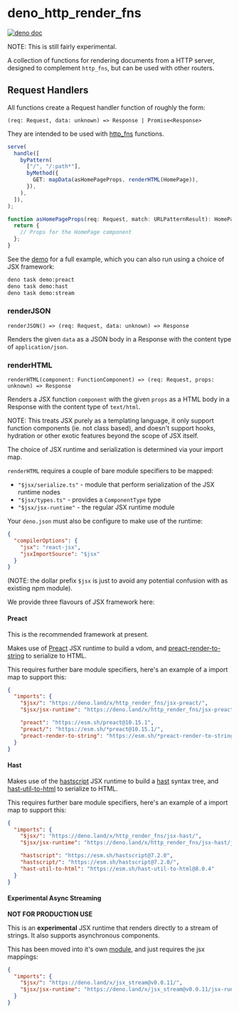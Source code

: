# deno_http_render_fns

[![deno doc](https://doc.deno.land/badge.svg)](https://doc.deno.land/https://deno.land/x/http_render_fns/mod.ts)

NOTE: This is still fairly experimental.

A collection of functions for rendering documents from a HTTP server, designed
to complement `http_fns`, but can be used with other routers.

## Request Handlers

All functions create a Request handler function of roughly the form:

`(req: Request, data: unknown) => Response | Promise<Response>`

They are intended to be used with [http_fns](https://deno.land/x/http_fns)
functions.

```ts
serve(
  handle([
    byPattern(
      ["/", "/:path*"],
      byMethod({
        GET: mapData(asHomePageProps, renderHTML(HomePage)),
      }),
    ),
  ]),
);

function asHomePageProps(req: Request, match: URLPatternResult): HomePageProps {
  return {
    // Props for the HomePage component
  };
}
```

See the [demo](./demo/serve.tsx) for a full example, which you can also run
using a choice of JSX framework:

```sh
deno task demo:preact
deno task demo:hast
deno task demo:stream
```

### renderJSON

`renderJSON() => (req: Request, data: unknown) => Response`

Renders the given `data` as a JSON body in a Response with the content type of
`application/json`.

### renderHTML

`renderHTML(component: FunctionComponent) => (req: Request, props: unknown) => Response`

Renders a JSX function `component` with the given `props` as a HTML body in a
Response with the content type of `text/html`.

NOTE: This treats JSX purely as a templating language, it only support function
components (ie. not class based), and doesn't support hooks, hydration or other
exotic features beyond the scope of JSX itself.

The choice of JSX runtime and serialization is determined via your import map.

`renderHTML` requires a couple of bare module specifiers to be mapped:

- `"$jsx/serialize.ts"` - module that perform serialization of the JSX runtime
  nodes
- `"$jsx/types.ts"` - provides a `ComponentType` type
- `"$jsx/jsx-runtime"` - the regular JSX runtime module

Your `deno.json` must also be configure to make use of the runtime:

```json
{
  "compilerOptions": {
    "jsx": "react-jsx",
    "jsxImportSource": "$jsx"
  }
}
```

(NOTE: the dollar prefix `$jsx` is just to avoid any potential confusion with as
existing npm module).

We provide three flavours of JSX framework here:

#### Preact

This is the recommended framework at present.

Makes use of [Preact](https://preactjs.com/) JSX runtime to build a vdom, and
[preact-render-to-string](https://github.com/preactjs/preact-render-to-string)
to serialize to HTML.

This requires further bare module specifiers, here's an example of a import map
to support this:

```json
{
  "imports": {
    "$jsx/": "https://deno.land/x/http_render_fns/jsx-preact/",
    "$jsx/jsx-runtime": "https://deno.land/x/http_render_fns/jsx-preact/jsx-runtime.ts",

    "preact": "https://esm.sh/preact@10.15.1",
    "preact/": "https://esm.sh/*preact@10.15.1/",
    "preact-render-to-string": "https://esm.sh/*preact-render-to-string@6.1.0"
  }
}
```

#### Hast

Makes use of the [hastscript](https://github.com/syntax-tree/hastscript) JSX
runtime to build a [hast](https://github.com/syntax-tree/hast) syntax tree, and
[hast-util-to-html](https://github.com/syntax-tree/hast-util-to-html) to
serialize to HTML.

This requires further bare module specifiers, here's an example of a import map
to support this:

```json
{
  "imports": {
    "$jsx/": "https://deno.land/x/http_render_fns/jsx-hast/",
    "$jsx/jsx-runtime": "https://deno.land/x/http_render_fns/jsx-hast/jsx-runtime.ts",

    "hastscript": "https://esm.sh/hastscript@7.2.0",
    "hastscript/": "https://esm.sh/hastscript@7.2.0/",
    "hast-util-to-html": "https://esm.sh/hast-util-to-html@8.0.4"
  }
}
```

#### Experimental Async Streaming

**NOT FOR PRODUCTION USE**

This is an **experimental** JSX runtime that renders directly to a stream of
strings. It also supports asynchronous components.

This has been moved into it's own [module](https://deno.land/x/jsx_stream), and
just requires the jsx mappings:

```json
{
  "imports": {
    "$jsx/": "https://deno.land/x/jsx_stream@v0.0.11/",
    "$jsx/jsx-runtime": "https://deno.land/x/jsx_stream@v0.0.11/jsx-runtime.ts"
  }
}
```
